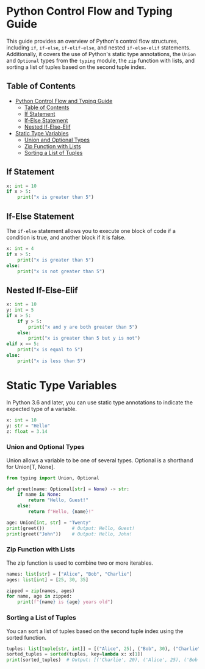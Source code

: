 # Python Control Flow and Typing Guide

This guide provides an overview of Python's control flow structures, including `if`, `if-else`, `if-elif-else`, and nested `if-else-elif` statements. Additionally, it covers the use of Python's static type annotations, the `Union` and `Optional` types from the `typing` module, the `zip` function with lists, and sorting a list of tuples based on the second tuple index.

## Table of Contents
- [Python Control Flow and Typing Guide](#python-control-flow-and-typing-guide)
  - [Table of Contents](#table-of-contents)
  - [If Statement](#if-statement)
  - [If-Else Statement](#if-else-statement)
  - [Nested If-Else-Elif](#nested-if-else-elif)
- [Static Type Variables](#static-type-variables)
    - [Union and Optional Types](#union-and-optional-types)
    - [Zip Function with Lists](#zip-function-with-lists)
    - [Sorting a List of Tuples](#sorting-a-list-of-tuples)

## If Statement
```python
x: int = 10
if x > 5:
    print("x is greater than 5")
```


## If-Else Statement

The `if-else` statement allows you to execute one block of code if a condition is true, and another block if it is false.

```python
x: int = 4
if x > 5:
    print("x is greater than 5")
else:
    print("x is not greater than 5")
```

## Nested If-Else-Elif
```python
x: int = 10
y: int = 5
if x > 5:
    if y > 5:
        print("x and y are both greater than 5")
    else:
        print("x is greater than 5 but y is not")
elif x == 5:
    print("x is equal to 5")
else:
    print("x is less than 5")
```

# Static Type Variables

In Python 3.6 and later, you can use static type annotations to indicate the expected type of a variable.

```python
x: int = 10
y: str = "Hello"
z: float = 3.14
```

### Union and Optional Types
Union allows a variable to be one of several types. Optional is a shorthand for Union[T, None].
```python
from typing import Union, Optional

def greet(name: Optional[str] = None) -> str:
    if name is None:
        return "Hello, Guest!"
    else:
        return f"Hello, {name}!"

age: Union[int, str] = "Twenty"
print(greet())          # Output: Hello, Guest!
print(greet("John"))    # Output: Hello, John!
```

### Zip Function with Lists
The zip function is used to combine two or more iterables.
```python
names: list[str] = ["Alice", "Bob", "Charlie"]
ages: list[int] = [25, 30, 35]

zipped = zip(names, ages)
for name, age in zipped:
    print(f"{name} is {age} years old")
```

### Sorting a List of Tuples
You can sort a list of tuples based on the second tuple index using the sorted function.

```python
tuples: list[tuple[str, int]] = [("Alice", 25), ("Bob", 30), ("Charlie", 20)]
sorted_tuples = sorted(tuples, key=lambda x: x[1])
print(sorted_tuples)  # Output: [('Charlie', 20), ('Alice', 25), ('Bob', 30)]
```